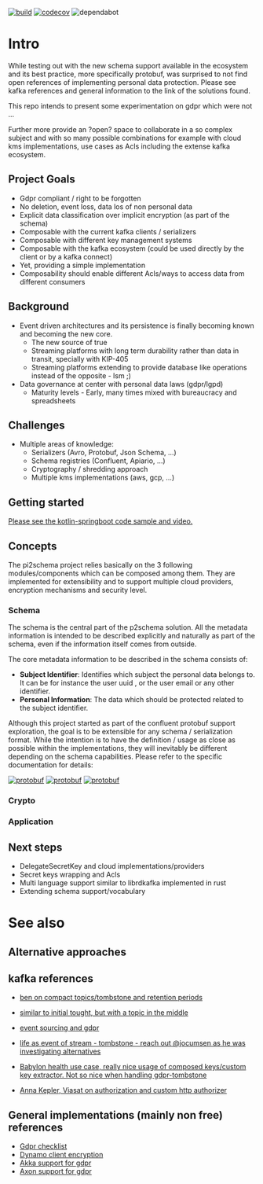 [![build](https://github.com/pi2schema/pi2schema/workflows/build/badge.svg)](https://github.com/pi2schema/pi2schema/actions)
[![codecov](https://codecov.io/gh/pi2schema/pi2schema/branch/master/graph/badge.svg)](https://codecov.io/gh/pi2schema/pi2schema)
![dependabot](https://badgen.net/github/dependabot/pi2schema/pi2schema?icon=dependabot)

# Intro
While testing out with the new schema support available in the ecosystem and its best practice, more specifically protobuf, was surprised to not find open references of implementing personal data protection. Please see kafka references and general information to the link of the solutions found.

This repo intends to present some experimentation on gdpr which were not ...

Further more provide an ?open? space to collaborate in a so complex subject and with so many possible combinations for example with cloud kms implementations, use cases  as Acls including the extense kafka ecosystem. 

## Project Goals
* Gdpr compliant / right to be forgotten
* No deletion, event loss, data los of non personal data
* Explicit data classification over implicit encryption (as part of the schema)
* Composable with the current kafka clients / serializers
* Composable with different key management systems
* Composable with the kafka ecosystem (could be used directly by the client or by a kafka connect)
* Yet, providing a simple implementation
* Composability should enable different Acls/ways to access data from different consumers


## Background

* Event driven architectures and its persistence is finally becoming known and becoming the new core.
    - The new source of true
    - Streaming platforms with long term durability rather than data in transit, specially with KIP-405
    - Streaming platforms extending to provide database like operations instead of the opposite - lsm ;) 
* Data governance at center with personal data laws (gdpr/lgpd)
    - Maturity levels - Early, many times mixed with bureaucracy and spreadsheets
    
## Challenges

* Multiple areas of  knowledge:
    - Serializers (Avro, Protobuf, Json Schema, ...)
    - Schema registries (Confluent, Apiario, ...)
    - Cryptography / shredding approach
    - Multiple kms implementations (aws, gcp, ...)

## Getting started

[Please see the kotlin-springboot code sample and video.](examples/springboot-protobuf-kafkakms)

## Concepts

The pi2schema project relies basically on the 3 following modules/components which can be composed among them. They
 are implemented for extensibility and to support multiple cloud providers, encryption mechanisms and security
 level. 

### Schema

The schema is the central part of the p2schema solution. All the metadata information is intended to be described
 explicitly and naturally as part of the schema, even if the information itself comes from outside.
 
The core metadata information to be described in the schema consists of:
  
  - **Subject Identifier**: Identifies which subject the personal data belongs to. It can be for instance the user uuid
  , or the user email or any other identifier.
  - **Personal Information**: The data which should be protected related to the subject identifier.
  
Although this project started as part of the confluent protobuf support exploration, the goal is to be
 extensible for any schema / serialization format. While the intention is to have the definition / usage as close as
  possible within the implementations, they will inevitably be different depending on the schema capabilities. Please
   refer to the specific documentation for details:
   
 
[![protobuf](https://badgen.net/badge/protobuf/draft/yellow?icon=)](schema-providers-protobuf/README.md)
[![protobuf](https://badgen.net/badge/avro/hep-nedded/orange?icon=)](https://github.com/pi2schema/pi2schema/issues/74)
[![protobuf](https://badgen.net/badge/json/hep-nedded/orange?icon=)](https://github.com/pi2schema/pi2schema/issues/75)

### Crypto


### Application


## Next steps

* DelegateSecretKey and cloud implementations/providers
* Secret keys wrapping and Acls
* Multi language support similar to librdkafka implemented in rust
* Extending schema support/vocabulary

##



# See also

## Alternative approaches


## kafka references


* [ben on compact topics/tombstone and retention periods](https://www.confluent.io/blog/handling-gdpr-log-forget/1)
* [similar to initial tought, but with a topic in the middle](https://danlebrero.com/2018/04/11/kafka-gdpr-event-sourcing/)
* [event sourcing and gdpr](https://www.michielrook.nl/2017/11/forget-me-please-event-sourcing-gdpr/)

* [life as event of stream - tombstone - reach out @jocumsen as he was investigating alternatives](https://www.confluent.io/kafka-summit-sf18/life-is-a-stream-of-events/)
* [Babylon health use case, really nice usage of composed keys/custom key extractor. Not so nice when handling gdpr-tombstone](https://www.confluent.io/kafka-summit-lon19/one-key-to-rule-them-all/)

* [Anna Kepler, Viasat on authorization and custom http authorizer](https://www.confluent.io/kafka-summit-ny19/kafka-pluggable-auth-for-enterprise-security/)

## General implementations (mainly non free) references
* [Gdpr checklist](https://gdpr.eu/checklist/)
* [Dynamo client encryption](https://github.com/aws/aws-dynamodb-encryption-java/)
* [Akka support for gdpr](https://doc.akka.io/docs/akka-enhancements/current/gdpr/index.html)
* [Axon support for gdpr](https://axoniq.io/product-overview/axon-data-protection)
